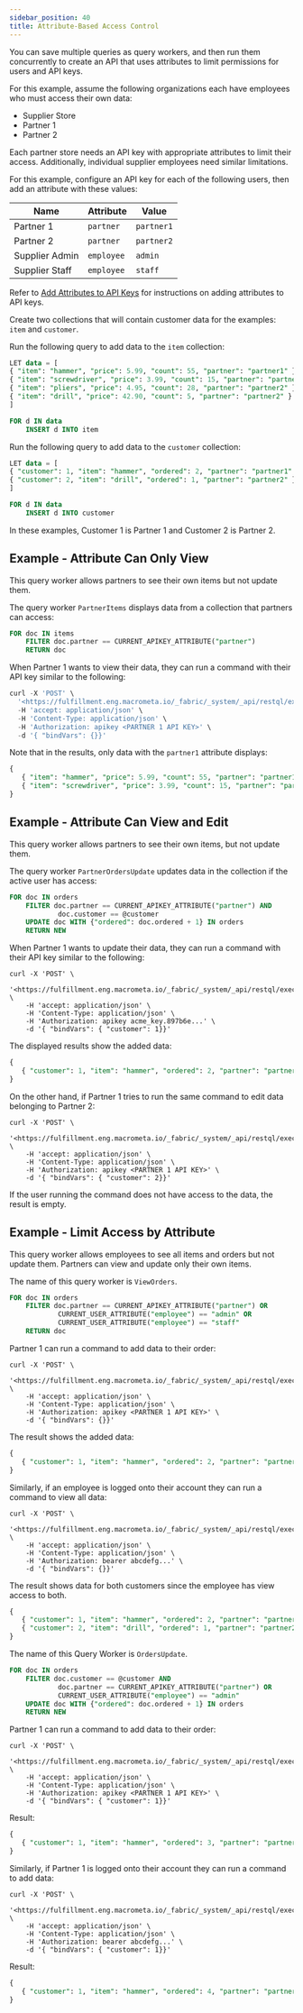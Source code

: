 ```yaml
---
sidebar_position: 40
title: Attribute-Based Access Control
---
```


You can save multiple queries as query workers, and then run them concurrently to create an API that uses attributes to limit permissions for users and API keys.

For this example, assume the following organizations each have employees who must access their own data:

- Supplier Store
- Partner 1
- Partner 2

Each partner store needs an API key with appropriate attributes to limit their access. Additionally, individual supplier employees need similar limitations.

For this example, configure an API key for each of the following users, then add an attribute with these values:

| Name           | Attribute    | Value       |
| -------------- | ------------ | ----------- |
| Partner 1      | `partner`    | `partner1`  |
| Partner 2      | `partner`    | `partner2`  |
| Supplier Admin | `employee`   | `admin`     |
| Supplier Staff | `employee`   | `staff`     |

Refer to [Add Attributes to API Keys](../account-management/attributes/add-attributes-api.md) for instructions on adding attributes to API keys.

Create two collections that will contain customer data for the examples: `item` and `customer`.

Run the following query to add data to the `item` collection:

```sql
LET data = [
{ "item": "hammer", "price": 5.99, "count": 55, "partner": "partner1" },
{ "item": "screwdriver", "price": 3.99, "count": 15, "partner": "partner1" },
{ "item": "pliers", "price": 4.95, "count": 28, "partner": "partner2" },
{ "item": "drill", "price": 42.90, "count": 5, "partner": "partner2" }
]

FOR d IN data
    INSERT d INTO item
```

Run the following query to add data to the `customer` collection:

```sql
LET data = [
{ "customer": 1, "item": "hammer", "ordered": 2, "partner": "partner1" },
{ "customer": 2, "item": "drill", "ordered": 1, "partner": "partner2" }
]

FOR d IN data
    INSERT d INTO customer
```

In these examples, Customer 1 is Partner 1 and Customer 2 is Partner 2.

## Example - Attribute Can Only View

This query worker allows partners to see their own items but not update them.

The query worker `PartnerItems` displays data from a collection that partners can access:

```sql
FOR doc IN items
    FILTER doc.partner == CURRENT_APIKEY_ATTRIBUTE("partner")
    RETURN doc
```

When Partner 1 wants to view their data, they can run a command with their API key similar to the following:

```sql
curl -X 'POST' \
  '<https://fulfillment.eng.macrometa.io/_fabric/_system/_api/restql/execute/PartnerItems>' \
  -H 'accept: application/json' \
  -H 'Content-Type: application/json' \
  -H 'Authorization: apikey <PARTNER 1 API KEY>' \
  -d '{ "bindVars": {}}'
```

Note that in the results, only data with the `partner1` attribute displays:

```sql
{
   { "item": "hammer", "price": 5.99, "count": 55, "partner": "partner1" },
   { "item": "screwdriver", "price": 3.99, "count": 15, "partner": "partner1" }
}
```

## Example - Attribute Can View and Edit

This query worker allows partners to see their own items, but not update them.

The query worker `PartnerOrdersUpdate` updates data in the collection if the active user has access:

```sql
FOR doc IN orders
    FILTER doc.partner == CURRENT_APIKEY_ATTRIBUTE("partner") AND
            doc.customer == @customer
    UPDATE doc WITH {"ordered": doc.ordered + 1} IN orders
    RETURN NEW
```

When Partner 1 wants to update their data, they can run a command with their API key similar to the following:

```
curl -X 'POST' \
    '<https://fulfillment.eng.macrometa.io/_fabric/_system/_api/restql/execute/PartnerOrdersUpdate>' \
    -H 'accept: application/json' \
    -H 'Content-Type: application/json' \
    -H 'Authorization: apikey acme_key.897b6e...' \
    -d '{ "bindVars": { "customer": 1}}'
```

The displayed results show the added data:

```sql
{
   { "customer": 1, "item": "hammer", "ordered": 2, "partner": "partner1" }
}
```

On the other hand, if Partner 1 tries to run the same command to edit data belonging to Partner 2:

```
curl -X 'POST' \
    '<https://fulfillment.eng.macrometa.io/_fabric/_system/_api/restql/execute/PartnerOrdersUpdate>' \
    -H 'accept: application/json' \
    -H 'Content-Type: application/json' \
    -H 'Authorization: apikey <PARTNER 1 API KEY>' \
    -d '{ "bindVars": { "customer": 2}}'
```

If the user running the command does not have access to the data, the result is empty.

## Example - Limit Access by Attribute

This query worker allows employees to see all items and orders but not update them. Partners can view and update only their own items.

The name of this query worker is `ViewOrders`.

```sql
FOR doc IN orders
    FILTER doc.partner == CURRENT_APIKEY_ATTRIBUTE("partner") OR 
            CURRENT_USER_ATTRIBUTE("employee") == "admin" OR
            CURRENT_USER_ATTRIBUTE("employee") == "staff"
    RETURN doc
```

Partner 1 can run a command to add data to their order:

```
curl -X 'POST' \
    '<https://fulfillment.eng.macrometa.io/_fabric/_system/_api/restql/execute/ViewOrders>' \
    -H 'accept: application/json' \
    -H 'Content-Type: application/json' \
    -H 'Authorization: apikey <PARTNER 1 API KEY>' \
    -d '{ "bindVars": {}}'
```

The result shows the added data:

```sql
{
   { "customer": 1, "item": "hammer", "ordered": 2, "partner": "partner1" }
}
```

Similarly, if an employee is logged onto their account they can run a command to view all data:

```
curl -X 'POST' \
    '<https://fulfillment.eng.macrometa.io/_fabric/_system/_api/restql/execute/ViewOrders>' \
    -H 'accept: application/json' \
    -H 'Content-Type: application/json' \
    -H 'Authorization: bearer abcdefg...' \
    -d '{ "bindVars": {}}'
```

The result shows data for both customers since the employee has view access to both.

```sql
{
   { "customer": 1, "item": "hammer", "ordered": 2, "partner": "partner1" },
   { "customer": 2, "item": "drill", "ordered": 1, "partner": "partner2" }
}
```


The name of this Query Worker is `OrdersUpdate`.

```sql
FOR doc IN orders
    FILTER doc.customer == @customer AND
            doc.partner == CURRENT_APIKEY_ATTRIBUTE("partner") OR
            CURRENT_USER_ATTRIBUTE("employee") == "admin"
    UPDATE doc WITH {"ordered": doc.ordered + 1} IN orders
    RETURN NEW
```

Partner 1 can run a command to add data to their order:

```
curl -X 'POST' \
    '<https://fulfillment.eng.macrometa.io/_fabric/_system/_api/restql/execute/OrdersUpdate>' \
    -H 'accept: application/json' \
    -H 'Content-Type: application/json' \
    -H 'Authorization: apikey <PARTNER 1 API KEY>' \
    -d '{ "bindVars": { "customer": 1}}'
```

Result:

```sql
{
   { "customer": 1, "item": "hammer", "ordered": 3, "partner": "partner1" }
}
```

Similarly, if Partner 1 is logged onto their account they can run a command to add data:

```
curl -X 'POST' \
    '<https://fulfillment.eng.macrometa.io/_fabric/_system/_api/restql/execute/OrdersUpdate>' \
    -H 'accept: application/json' \
    -H 'Content-Type: application/json' \
    -H 'Authorization: bearer abcdefg...' \
    -d '{ "bindVars": { "customer": 1}}'
```

Result:

```sql
{
   { "customer": 1, "item": "hammer", "ordered": 4, "partner": "partner1" }
}
```